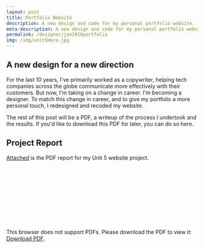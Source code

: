 ```yaml
---
layout: post
title: Portfolio Website
description: A new design and code for my personal portfolio website.
meta-description: A new design and code for my personal portfolio website.
permalink: /designer/jan2018portfolio
img: /img/unit5Hero.jpg
---
```


## A new design for a new direction

For the last 10 years, I've primarily worked as a copywriter, helping tech companies across the globe communicate more effectively with their customers. But now, I'm taking on a change in career. I'm becoming a designer. To match this change in career, and to give my portfolio a more personal touch, I redesigned and recoded my website.

The rest of this post will be a PDF, a writeup of the process I undertook and the results. If you'd like to download this PDF for later, you can do so here.

## Project Report

<a href="/img/Unit5Report.pdf">Attached</a> is the PDF report for my Unit 5 website project.

<object data="/img/Unit5Report.pdf" type="application/pdf" width="750px" height="750px">
    <embed src="/img/Unit5Report.pdf" type="application/pdf">
        <p>This browser does not support PDFs. Please download the PDF to view it: <a href="/img/Unit5Report">Download PDF</a>.</p>
    </embed>
</object>
